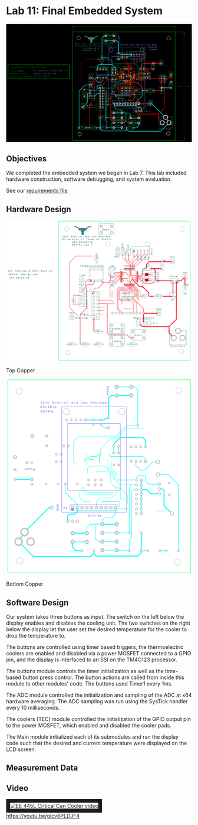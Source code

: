 # Lab 11: Final Embedded System

![Full schematic](full-schematic.png)

## Objectives

We completed the embedded system we began in Lab 7. This lab included hardware construction, software debugging, and system evaluation.

See our [requirements file](Requirements.md).

## Hardware Design

![Top Copper](top-copper.png)

Top Copper

![Bottom Copper](bottom-copper.png)

Bottom Copper

## Software Design

Our system takes three buttons as input. The switch on the left below the display enables and disables the cooling unit. The two switches on the right below the display let the user set the desired temperature for the cooler to drop the temperature to.

The buttons are controlled using timer based triggers, the thermoelectric coolers are enabled and disabled via a power MOSFET connected to a GPIO pin, and the display is interfaced to an SSI on the TM4C123 processor.

The buttons module controls the timer initialization as well as the time-based button press control. The button actions are called from inside this module to other modules' code. The buttons used Timer1 every 1ms.

The ADC module controlled the initialization and sampling of the ADC at x64 hardware averaging. The ADC sampling was run using the SysTick handler every 10 milliseconds.

The coolers (TEC) module controlled the initialization of the GPIO output pin to the power MOSFET, which enabled and disabled the cooler pads.

The Main module initialized each of its submodules and ran the display code such that the desired and current temperature were displayed on the LCD screen.

## Measurement Data

## Video

<a href="http://www.youtube.com/watch?feature=player_embedded&v=gIcv6PLDJF4" target="_blank">
  <img src="http://img.youtube.com/vi/gIcv6PLDJF4/0.jpg" alt="EE 445L Critical Can Cooler video" border="10" />
  <br>
  https://youtu.be/gIcv6PLDJF4
</a>

